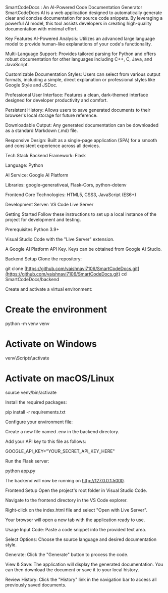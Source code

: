 SmartCodeDocs : An AI-Powered Code Documentation Generator
SmartCodeDocs AI is a web application designed to automatically generate clear and concise documentation for source code snippets. By leveraging a powerful AI model, this tool assists developers in creating high-quality documentation with minimal effort.

Key Features
AI-Powered Analysis: Utilizes an advanced large language model to provide human-like explanations of your code's functionality.

Multi-Language Support: Provides tailored parsing for Python and offers robust documentation for other languages including C++, C, Java, and JavaScript.

Customizable Documentation Styles: Users can select from various output formats, including a simple, direct explanation or professional styles like Google Style and JSDoc.

Professional User Interface: Features a clean, dark-themed interface designed for developer productivity and comfort.

Persistent History: Allows users to save generated documents to their browser's local storage for future reference.

Downloadable Output: Any generated documentation can be downloaded as a standard Markdown (.md) file.

Responsive Design: Built as a single-page application (SPA) for a smooth and consistent experience across all devices.

Tech Stack
Backend
Framework: Flask

Language: Python

AI Service: Google AI Platform

Libraries: google-generativeai, Flask-Cors, python-dotenv

Frontend
Core Technologies: HTML5, CSS3, JavaScript (ES6+)

Development Server: VS Code Live Server

Getting Started
Follow these instructions to set up a local instance of the project for development and testing.

Prerequisites
Python 3.9+

Visual Studio Code with the "Live Server" extension.

A Google AI Platform API Key. Keys can be obtained from Google AI Studio.

Backend Setup
Clone the repository:

git clone [https://github.com/vaishnavi7106/SmartCodeDocs.git](https://github.com/vaishnavi7106/SmartCodeDocs.git)
cd SmartCodeDocs/backend

Create and activate a virtual environment:

# Create the environment
python -m venv venv

# Activate on Windows
venv\Scripts\activate

# Activate on macOS/Linux
source venv/bin/activate

Install the required packages:

pip install -r requirements.txt

Configure your environment file:

Create a new file named .env in the backend directory.

Add your API key to this file as follows:

GOOGLE_API_KEY="YOUR_SECRET_API_KEY_HERE"

Run the Flask server:

python app.py

The backend will now be running on http://127.0.0.1:5000.

Frontend Setup
Open the project's root folder in Visual Studio Code.

Navigate to the frontend directory in the VS Code explorer.

Right-click on the index.html file and select "Open with Live Server".

Your browser will open a new tab with the application ready to use.

Usage
Input Code: Paste a code snippet into the provided text area.

Select Options: Choose the source language and desired documentation style.

Generate: Click the "Generate" button to process the code.

View & Save: The application will display the generated documentation. You can then download the document or save it to your local history.

Review History: Click the "History" link in the navigation bar to access all previously saved documents.

